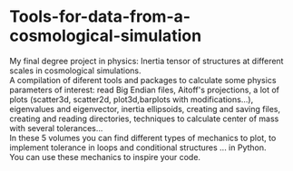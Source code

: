 # Tools-for-data-from-a-cosmological-simulation
My final degree project in physics: Inertia tensor of structures at different scales in cosmological simulations.<br/>
A compilation of diferent tools and packages to calculate some physics parameters of interest: read Big Endian files, Aitoff's projections, a lot of plots (scatter3d, scatter2d, plot3d,barplots with modifications...), eigenvalues and eigenvector, inertia ellipsoids, creating and saving files, creating and reading directories, techniques to calculate center of mass with several tolerances...
<br/>
In these 5 volumes you can find different types of mechanics to plot, to implement tolerance in loops and conditional structures ... in Python.<br/>
You can use these mechanics to inspire your code.
